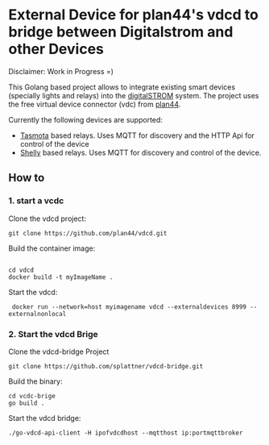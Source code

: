 # External Device for plan44's vdcd to bridge between Digitalstrom and other Devices

Disclaimer: Work in Progress =)

This Golang based project allows to integrate existing smart devices (specially lights and relays) into the [digitalSTROM](https://www.digitalstrom.com/) system. The project uses the free virtual device connector (vdc) from [plan44](https://github.com/plan44/vdcd).

Currently the following devices are supported:
* [Tasmota](https://github.com/plan44/vdcd) based relays. Uses MQTT for discovery and the HTTP Api for control of the device
* [Shelly](https://shelly.cloud/) based relays. Uses MQTT for discovery and control of the device.


## How to

### 1. start a vcdc

Clone the vdcd project:

`git clone https://github.com/plan44/vdcd.git`

Build the container image:

```

cd vdcd
docker build -t myImageName .
```

Start the vdcd:

```
 docker run --network=host myimagename vdcd --externaldevices 8999 --externalnonlocal
```

### 2. Start the vdcd Brige

Clone the vdcd-bridge Project

`git clone https://github.com/splattner/vdcd-bridge.git`

Build the binary:

```
cd vcdc-brige
go build .
```

Start the vdcd bridge:

`./go-vdcd-api-client -H ipofvdcdhost --mqtthost ip:portmqttbroker`